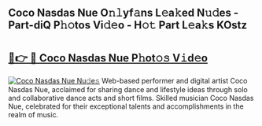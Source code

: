 ## Coco Nasdas Nue O𝚗𝚕yf𝚊ns L𝚎a𝚔ed N𝚞𝚍es - Part-diQ P𝚑𝚘tos Vi𝚍𝚎o - H𝚘𝚝 Part L𝚎a𝚔s KOstz

# <h2><a href="http://kf05jv.oniu.top/?m=Coco+Nasdas+Nue">🔗👉 🔴 Coco Nasdas Nue P𝚑ot𝚘𝚜 V𝚒d𝚎o</a></h2>

[![Coco Nasdas Nue Nu𝚍e𝚜](https://i.imgur.com/0qMVB7G.gif)](http://kf05jv.oniu.top/?m=Coco+Nasdas+Nue)
Web-based performer and digital artist Coco Nasdas Nue, acclaimed for sharing dance and lifestyle ideas through solo and collaborative dance acts and short films. Skilled musician Coco Nasdas Nue, celebrated for their exceptional talents and accomplishments in the realm of music.  
